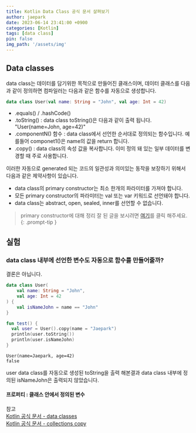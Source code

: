 ```yaml
---
title: Kotlin Data Class 공식 문서 살펴보기
author: jaepark
date: 2023-06-14 23:41:00 +0900
categories: [Kotlin]
tags: [data class]
pin: false
img_path: '/assets/img'
---
```

## **Data classes**
data class는 데이터를 담기위한 목적으로 만들어진 클래스이며, 데이터 클래스를 다음과 같이 정의하면 컴파일러는 다음과 같은 함수를 자동으로 생성합니다.
```kotlin
data class User(val name: String = "John", val age: Int = 42)
```
- .equals() / .hashCode()
- .toString() : data class toString()은 다음과 같이 출력 됩니다. "User(name=John, age=42)"
- .componentN() 함수 : data class에서 선언한 순서대로 정의되는 함수입니다. 예를들어 componet1()은  name의 값을 return 합니다.
- .copy() : data class의 속성 값을 복사합니다. 이미 정의 돼 있는 일부 데이터를 변경할 때 주로 사용합니다.

이러한 자동으로 generated 되는 코드의 일관성과 의미있는 동작을 보장하기 위해서 다음과 같은 제약사항이 있습니다.

- data class의 primary constructor는 최소 한개의 파라미터를 가져야 합니다.
- 모든 primary constructor의 파라미터는 val 또는 var 키워드로 선언돼야 합니다.
- data class는 abstract, open, sealed, inner를 선언할 수 없습니다.<br>

> primary constructor에 대해 정리 잘 된 글을 보시려면 [여기](https://readystory.tistory.com/124)를 클릭 해주세요.
{: .prompt-tip }

## **실험**
### data class 내부에 선언한 변수도 자동으로 함수를 만들어줄까?
결론은 아닙니다.

```kotlin
data class User(
    val name: String = "John",
    val age: Int = 42
) {
    val isNameJohn = name == "John"
}

fun test() { 
  val user = User().copy(name = "Jaepark")
  println(user.toString())
  println(user.isNameJohn)
}
```

```console
User(name=Jaepark, age=42)
false
```

user data class를 자동으로 생성된 toString을 출력 해본결과 data class 내부에 정의된 isNameJohn은 출력되지 않았습니다.

#### 프로퍼티 : 클래스 안에서 정의된 변수
참고  
[Kotlin 공식 문서 - data classes](https://kotlinlang.org/docs/data-classes.html)  
[Kotlin 공식 문서 - collections copy](https://kotlinlang.org/docs/constructing-collections.html#copy)  
